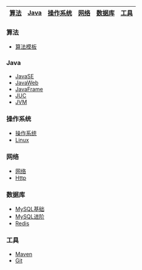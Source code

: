 | [算法](#算法) | [Java](#java) | [操作系统](#操作系统) | [网络](#网络) | [数据库](#数据库) | [工具](#工具) |
| --- | --- | --- | --- | --- | --- |

### 算法

* [算法模板](https://gitee.com/WananRd/cs-study/blob/master/notes/Algorithms/Algorithm.md)
### Java
* [JavaSE](https://gitee.com/WananRd/cs-study/blob/master/notes/Java/JavaSE.md)
* [JavaWeb](https://gitee.com/WananRd/cs-study/blob/master/notes/Java/JavaWeb.md)
* [JavaFrame](https://gitee.com/WananRd/cs-study/blob/master/notes/Java/JavaFrame.md)
* [JUC](https://gitee.com/WananRd/cs-study/blob/master/notes/Java/JUC.md)
* [JVM](https://gitee.com/WananRd/cs-study/blob/master/notes/Java/JVM.md)

### 操作系统
* [操作系统](https://gitee.com/WananRd/cs-study/blob/master/notes/OS/OS.md)
* [Linux](https://gitee.com/WananRd/cs-study/blob/master/notes/OS/Linux.md)

### 网络
* [网络](https://gitee.com/WananRd/cs-study/blob/master/notes/netWork/Network.md)
* [Http](https://gitee.com/WananRd/cs-study/blob/master/notes/netWork/Http.md)

### 数据库

* [MySQL基础](https://gitee.com/WananRd/cs-study/blob/master/notes/Database/MySQLBase.md)
* [MySQL进阶](https://gitee.com/WananRd/cs-study/blob/master/notes/Database/MySQL.md)
* [Redis](https://gitee.com/WananRd/cs-study/blob/master/notes/Database/Redis.md)

### 工具

* [Maven](https://gitee.com/WananRd/cs-study/blob/master/notes/Tools/Maven.md)
* [Git](https://gitee.com/WananRd/cs-study/blob/master/notes/Tools/Git.md)